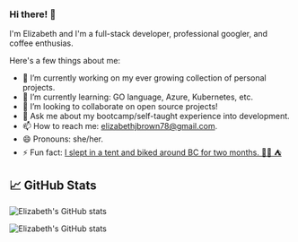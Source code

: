 ### Hi there! 👋 
I'm Elizabeth and I'm a full-stack developer, professional googler, and coffee enthusias. 

Here's a few things about me: 

- 🔭 I’m currently working on my ever growing collection of personal projects.
- 🌱 I’m currently learning: GO language, Azure, Kubernetes, etc.
- 👯 I’m looking to collaborate on open source projects!
- 💬 Ask me about my bootcamp/self-taught experience into development.
- 📫 How to reach me: elizabethjbrown78@gmail.com.
- 😄 Pronouns: she/her.
- ⚡ Fun fact: [I slept in a tent and biked around BC for two months. 🚴‍♀️	⛺](https://en.wikipedia.org/wiki/The_Otesha_Project)

## &#x1f4c8; GitHub Stats

![Elizabeth's GitHub stats](https://github-readme-stats.vercel.app/api?username=ej2brown&theme=dark&show_icons=true)

![Elizabeth's GitHub stats](https://github-readme-stats.vercel.app/api/top-langs/?username=ej2brown&theme=dark&show_icons=true)
